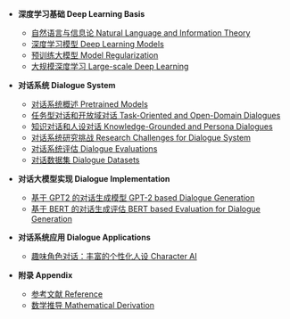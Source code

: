 
* **深度学习基础 Deep Learning Basis**
    * [自然语言与信息论 Natural Language and Information Theory](./1.1_nlp_info/README.md)
    * [深度学习模型 Deep Learning Models](./1.2_dl_models/README.md)
    * [预训练大模型 Model Regularization](./1.3_ptms/README.md)
    * [大规模深度学习 Large-scale Deep Learning](./1.4_large_dl/README.md)

* **对话系统 Dialogue System**
    * [对话系统概述 Pretrained Models](./2.1_dial_intro/README.md)
    * [任务型对话和开放域对话 Task-Oriented and Open-Domain Dialogues](./2.2_task_open/README.md)
    * [知识对话和人设对话 Knowledge-Grounded and Persona Dialogues](./2.3_klg_per/README.md)
    * [对话系统研究挑战 Research Challenges for Dialogue System](./2.4_dial_dir/README.md)
    * [对话系统评估 Dialogue Evaluations](./2.5_dial_eval/README.md)
    * [对话数据集 Dialogue Datasets](./2.6_dial_data/README.md)

* **对话大模型实现 Dialogue Implementation**
    * [基于 GPT2 的对话生成模型 GPT-2 based Dialogue Generation](./3.1_dial_gpt2/README.md)
    * [基于 BERT 的对话生成评估 BERT based Evaluation for Dialogue Generation](./3.2_dial_bert/README.md)

* **对话系统应用 Dialogue Applications**
    * [趣味角色对话：丰富的个性化人设 Character AI](./4.1_character_ai/README.md)

* **附录 Appendix**
    * [参考文献 Reference](./5.1_refer/README.md)
    * [数学推导 Mathematical Derivation](./5.2_math/README.md)